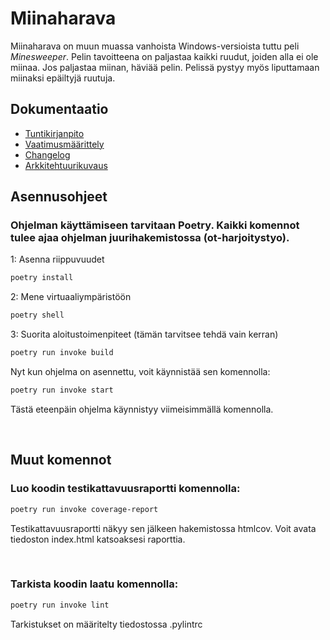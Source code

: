 # Miinaharava

Miinaharava on muun muassa vanhoista Windows-versioista tuttu peli *Minesweeper*. Pelin tavoitteena on paljastaa kaikki ruudut, joiden alla ei ole miinaa. Jos paljastaa miinan, häviää pelin. Pelissä pystyy myös liputtamaan miinaksi epäiltyjä ruutuja.


## Dokumentaatio

- [Tuntikirjanpito](https://github.com/thefakejj/ot-harjoitustyo/blob/main/documentation/tuntikirjanpito.md)
- [Vaatimusmäärittely](https://github.com/thefakejj/ot-harjoitustyo/blob/main/documentation/vaatimusmaarittely.md)
- [Changelog](https://github.com/thefakejj/ot-harjoitustyo/blob/main/documentation/changelog.md)
- [Arkkitehtuurikuvaus](https://github.com/thefakejj/ot-harjoitustyo/blob/main/documentation/arkkitehtuurikuvaus.md)

## Asennusohjeet

### Ohjelman käyttämiseen tarvitaan Poetry. Kaikki komennot tulee ajaa ohjelman juurihakemistossa (ot-harjoitystyo).


1: Asenna riippuvuudet

```bash
poetry install
```

2: Mene virtuaaliympäristöön

```bash
poetry shell
```

3: Suorita aloitustoimenpiteet (tämän tarvitsee tehdä vain kerran)
```bash
poetry run invoke build
```

Nyt kun ohjelma on asennettu, voit käynnistää sen komennolla:

```bash
poetry run invoke start
```

Tästä eteenpäin ohjelma käynnistyy viimeisimmällä komennolla.

<br>

## Muut komennot

### Luo koodin testikattavuusraportti komennolla:
```bash
poetry run invoke coverage-report
```
Testikattavuusraportti näkyy sen jälkeen hakemistossa htmlcov. Voit avata tiedoston index.html katsoaksesi raporttia.

<br>

### Tarkista koodin laatu komennolla:
```bash
poetry run invoke lint
```
Tarkistukset on määritelty tiedostossa .pylintrc